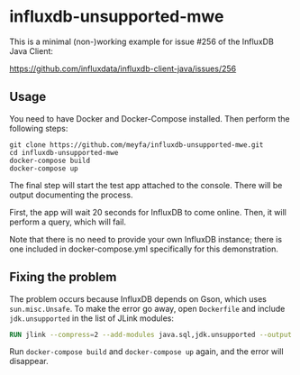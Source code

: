 # influxdb-unsupported-mwe

This is a minimal (non-)working example for issue #256 of the InfluxDB Java Client:

https://github.com/influxdata/influxdb-client-java/issues/256

## Usage

You need to have Docker and Docker-Compose installed.
Then perform the following steps:

```
git clone https://github.com/meyfa/influxdb-unsupported-mwe.git
cd influxdb-unsupported-mwe
docker-compose build
docker-compose up
```

The final step will start the test app attached to the console.
There will be output documenting the process.

First, the app will wait 20 seconds for InfluxDB to come online.
Then, it will perform a query, which will fail.

Note that there is no need to provide your own InfluxDB instance;
there is one included in docker-compose.yml specifically for this
demonstration.

## Fixing the problem

The problem occurs because InfluxDB depends on Gson, which uses `sun.misc.Unsafe`.
To make the error go away, open `Dockerfile` and include `jdk.unsupported`
in the list of JLink modules:

```Dockerfile
RUN jlink --compress=2 --add-modules java.sql,jdk.unsupported --output jlink
```

Run `docker-compose build` and `docker-compose up` again, and the error will disappear.
